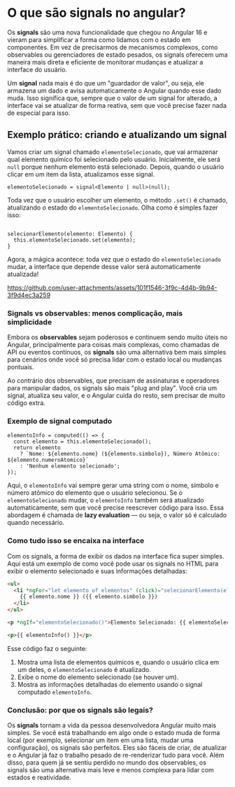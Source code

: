 # O que são signals no angular?

Os **signals** são uma nova funcionalidade que chegou no Angular 16 e vieram para simplificar a forma como lidamos com o estado em componentes. Em vez de precisarmos de mecanismos complexos, como observables ou gerenciadores de estado pesados, os signals oferecem uma maneira mais direta e eficiente de monitorar mudanças e atualizar a interface do usuário.

Um **signal** nada mais é do que um "guardador de valor", ou seja, ele armazena um dado e avisa automaticamente o Angular quando esse dado muda. Isso significa que, sempre que o valor de um signal for alterado, a interface vai se atualizar de forma reativa, sem que você precise fazer nada de especial para isso.

## Exemplo prático: criando e atualizando um signal

Vamos criar um signal chamado `elementoSelecionado`, que vai armazenar qual elemento químico foi selecionado pelo usuário. Inicialmente, ele será `null` porque nenhum elemento está selecionado. Depois, quando o usuário clicar em um item da lista, atualizamos esse signal.

```tsx
elementoSelecionado = signal<Elemento | null>(null);
```

Toda vez que o usuário escolher um elemento, o método `.set()` é chamado, atualizando o estado do `elementoSelecionado`. Olha como é simples fazer isso:

```tsx

selecionarElemento(elemento: Elemento) {
  this.elementoSelecionado.set(elemento);
}
```

Agora, a mágica acontece: toda vez que o estado do `elementoSelecionado` mudar, a interface que depende desse valor será automaticamente atualizada!

https://github.com/user-attachments/assets/101f1546-3f9c-4d4b-9b94-3f9d4ec3a259


### Signals vs observables: menos complicação, mais simplicidade

Embora os **observables** sejam poderosos e continuem sendo muito úteis no Angular, principalmente para coisas mais complexas, como chamadas de API ou eventos contínuos, os **signals** são uma alternativa bem mais simples para cenários onde você só precisa lidar com o estado local ou mudanças pontuais.

Ao contrário dos observables, que precisam de assinaturas e operadores para manipular dados, os signals são mais "plug and play". Você cria um signal, atualiza seu valor, e o Angular cuida do resto, sem precisar de muito código extra.

### Exemplo de signal computado

```tsx
elementoInfo = computed(() => {
  const elemento = this.elementoSelecionado();
  return elemento
    ? `Nome: ${elemento.nome} (${elemento.simbolo}), Número Atômico: ${elemento.numeroAtomico}`
    : 'Nenhum elemento selecionado';
});
```

Aqui, o `elementoInfo` vai sempre gerar uma string com o nome, símbolo e número atômico do elemento que o usuário selecionou. Se o `elementoSelecionado` mudar, o `elementoInfo` também será atualizado automaticamente, sem que você precise reescrever código para isso. Essa abordagem é chamada de **lazy evaluation** — ou seja, o valor só é calculado quando necessário.

### Como tudo isso se encaixa na interface

Com os signals, a forma de exibir os dados na interface fica super simples. Aqui está um exemplo de como você pode usar os signals no HTML para exibir o elemento selecionado e suas informações detalhadas:

```html
<ul>
  <li *ngFor="let elemento of elementos" (click)="selecionarElemento(elemento)">
    {{ elemento.nome }} ({{ elemento.simbolo }})
  </li>
</ul>

<p *ngIf="elementoSelecionado()">Elemento Selecionado: {{ elementoSelecionado()?.nome }}</p>

<p>{{ elementoInfo() }}</p>

```

Esse código faz o seguinte:

1. Mostra uma lista de elementos químicos e, quando o usuário clica em um deles, o `elementoSelecionado` é atualizado.
2. Exibe o nome do elemento selecionado (se houver um).
3. Mostra as informações detalhadas do elemento usando o signal computado `elementoInfo`.

### Conclusão: por que os signals são legais?

Os **signals** tornam a vida da pessoa desenvolvedora Angular muito mais simples. Se você está trabalhando em algo onde o estado muda de forma local (por exemplo, selecionar um item em uma lista, mudar uma configuração), os signals são perfeitos. Eles são fáceis de criar, de atualizar e o Angular já faz o trabalho pesado de re-renderizar tudo para você. Além disso, para quem já se sentiu perdido no mundo dos observables, os signals são uma alternativa mais leve e menos complexa para lidar com estados e reatividade.
